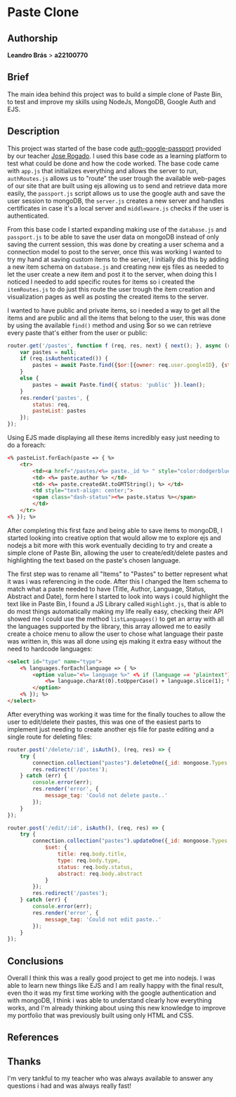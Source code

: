 # Paste Clone

## Authorship
__Leandro Brás__ > __a22100770__ 

## Brief

The main idea behind this project was to build a simple clone of Paste Bin, to test
and improve my skills using NodeJs, MongoDB, Google Auth and EJS.

## Description

This project was started of the base code [auth-google-passport](!https://github.com/jrogado/auth-google-passport)
provided by our teacher [Jose Rogado](!https://github.com/jrogado). I used this base
code as a learning platform to test what could be done and how the code worked. The
base code came with `app.js` that initializes everything and allows the server to run,
`authRoutes.js` allows us to "route" the user trough the available web-pages of our
site that are built using ejs allowing us to send and retrieve data more easily, the
`passport.js` script allows us to use the google auth and save the user session to mongoDB,
the `server.js` creates a new server and handles certificates in case it's a local server
and `middleware.js` checks if the user is authenticated.

From this base code I started expanding making use of the `database.js` and `passport.js` to
be able to save the user data on mongoDB instead of only saving the current session, this
was done by creating a user schema and a connection model to post to the server, once this
was working I wanted to try my hand at saving custom items to the server, I initially did
this by adding a new item schema on `database.js` and creating new ejs files as needed to
let the user create a new item and post it to the server, when doing this I noticed I
needed to add specific routes for items so i created the `itemRoutes.js` to do just this
route the user trough the item creation and visualization pages as well as posting the
created items to the server.

I wanted to have public and private items, so i needed a way to get all the items and are
public and all the items that belong to the user, this was done by using the available
`find()` method and using $or so we can retrieve every paste that's either from the user
or public:

```javascript
router.get('/pastes', function f (req, res, next) { next(); }, async (req, res) => {
    var pastes = null;
    if (req.isAuthenticated()) {
        pastes = await Paste.find({$or:[{owner: req.user.googleID}, {status: 'public'}]});
    }
    else {
        pastes = await Paste.find({ status: 'public' }).lean();
    }
    res.render('pastes', {
        status: req,
        pasteList: pastes
    });
});
```

Using EJS made displaying all these items incredibly easy just needing to do a foreach:

```html
<% pasteList.forEach(paste => { %>
    <tr>
        <td><a href="/pastes/<%= paste._id %> " style="color:dodgerblue"><%= paste.title %></a> </td>
        <td> <%= paste.author %> </td>
        <td> <%= paste.createdAt.toGMTString(); %> </td>
        <td style="text-align: center;">
        <span class="dash-status"><%= paste.status %></span>
        </td>
    </tr>
<% }); %>
```

After completing this first faze and being able to save items to mongoDB, I started
looking into creative option that would allow me to explore ejs and nodejs a bit more
with this work eventually deciding to try and create a simple clone of Paste Bin, allowing
the user to create/edit/delete pastes and highlighting the text based on the paste's chosen
language.

The first step was to rename all "Items" to "Pastes" to better represent what it was i was
referencing in the code. After this I changed the Item schema to match what a paste needed
to have (Title, Author, Language, Status, Abstract and Date), form here I started to look
into ways i could highlight the text like in Paste Bin, I found a JS Library called
`Highlight.js`, that is able to do most things automatically making my life really easy,
checking their API showed me I could use the method `listLanguages()` to get an array with
all the languages supported by the library, this array allowed me to easily create a choice
menu to allow the user to chose what language their paste was written in, this was all done
using ejs making it extra easy without the need to hardcode languages:

```html
<select id="type" name="type">
    <% languages.forEach(language => { %> 
        <option value="<%= language %>" <% if (language == 'plaintext') { %> selected <% } %> style="color: azure;">
            <%= language.charAt(0).toUpperCase() + language.slice(1); %>
        </option>
    <% }); %> 
</select>
```

After everything was working it was time for the finally touches to allow the user to
edit/delete their pastes, this was one of the easiest parts to implement just needing
to create another ejs file for paste editing and a single route for deleting files:

```javascript
router.post('/delete/:id', isAuth(), (req, res) => {
    try {
        connection.collection("pastes").deleteOne({_id: mongoose.Types.ObjectId(req.params.id)});
        res.redirect('/pastes');
    } catch (err) {
        console.error(err);
        res.render('error', {
            message_tag: 'Could not delete paste..'
        });
    }
});

router.post('/edit/:id', isAuth(), (req, res) => {
    try {
        connection.collection("pastes").updateOne({_id: mongoose.Types.ObjectId(req.params.id)}, {
            $set: {
                title: req.body.title,
                type: req.body.type,
                status: req.body.status,
                abstract: req.body.abstract
            }
        });
        res.redirect('/pastes');
    } catch (err) {
        console.error(err);
        res.render('error', {
            message_tag: 'Could not edit paste..'
        });
    }
});
```

## Conclusions

Overall I think this was a really good project to get me into nodejs. I was able to
learn new  things like EJS and I am really happy with the final result, even tho it
was my first time working with the google authentication and with mongoDB, I think i
was able to understand clearly how everything works, and I'm already thinking about
using this new knowledge to improve my portfolio that was previously built using only
HTML and CSS.

## References


## Thanks
I'm very tankful to my teacher who was always available to answer any questions i had
and was always really fast!